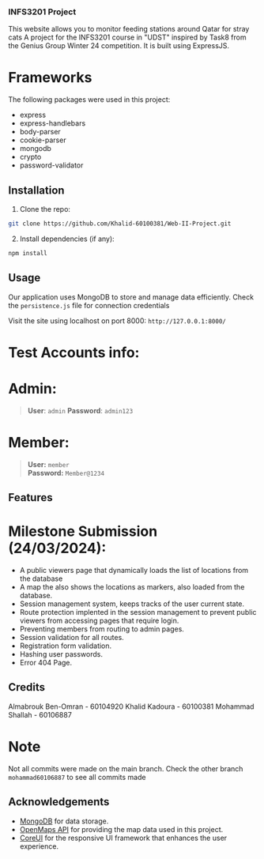 ### INFS3201 Project
This website allows you to monitor feeding stations around Qatar for stray cats
A project for the INFS3201 course in "UDST" inspired by Task8 from the Genius Group Winter 24 competition.
It is built using ExpressJS.

# Frameworks
The following packages were used in this project:
- express
- express-handlebars
- body-parser
- cookie-parser
- mongodb
- crypto
- password-validator

## Installation
1. Clone the repo:
```bash
git clone https://github.com/Khalid-60100381/Web-II-Project.git
```

2. Install dependencies (if any):
```bash
npm install
```

## Usage
Our application uses MongoDB to store and manage data efficiently. Check the ```persistence.js``` file for connection credentials

Visit the site using localhost on port 8000:
```http://127.0.0.1:8000/```

# Test Accounts info:

# Admin:
> **User**: `admin`
> **Password**: `admin123` 

# Member:
> **User:** `member`  
> **Password:** `Member@1234`

## Features
# Milestone Submission (24/03/2024):
- A public viewers page that dynamically loads the list of locations from the database
- A map the also shows the locations as markers, also loaded from the database.
- Session management system, keeps tracks of the user current state.
- Route protection implented in the session management to prevent public viewers from accessing pages that require login.
- Preventing members from routing to admin pages.
- Session validation for all routes.
- Registration form validation.
- Hashing user passwords.
- Error 404 Page.

## Credits
Almabrouk Ben-Omran - 60104920
Khalid Kadoura - 60100381
Mohammad Shallah - 60106887

# Note
Not all commits were made on the main branch. Check the other branch ```mohammad60106887``` to see all commits made

## Acknowledgements
- [MongoDB](https://www.mongodb.com/) for data storage.
- [OpenMaps API](https://www.openmaps.com/) for providing the map data used in this project.
- [CoreUI](https://coreui.io/) for the responsive UI framework that enhances the user experience.